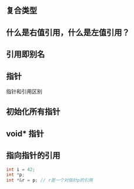 ## 复合类型

## 什么是右值引用，什么是左值引用？

## 引用即别名

## 指针

指针和引用区别

## 初始化所有指针

## void* 指针

## 指向指针的引用

```cpp
int i = 42;
int *p;
int *&r = p; // r是一个对指针p的引用
```

